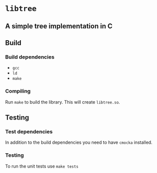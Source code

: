 # `libtree`
## A simple tree implementation in C

## Build
### Build dependencies
- `gcc`
- `ld`
- `make`
### Compiling
Run `make` to build the library. This will create `libtree.so`.

## Testing
### Test dependencies
In addition to the build dependencies you need to have `cmocka` installed.
### Testing
To run the unit tests use `make tests`
